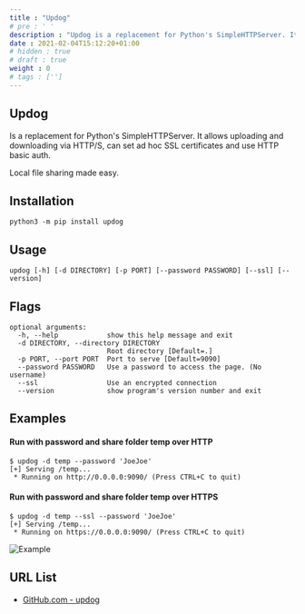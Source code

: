 ```yaml
---
title : "Updog"
# pre : ' '
description : "Updog is a replacement for Python's SimpleHTTPServer. It allows uploading and downloading via HTTP/S, can set ad hoc SSL certificates and use HTTP basic auth."
date : 2021-02-04T15:12:20+01:00
# hidden : true
# draft : true
weight : 0
# tags : ['']
---
```


## Updog

Is a replacement for Python's SimpleHTTPServer. It allows uploading and downloading via HTTP/S, can set ad hoc SSL certificates and use HTTP basic auth.

Local file sharing made easy.

## Installation

```plain
python3 -m pip install updog
```

## Usage

```plain
updog [-h] [-d DIRECTORY] [-p PORT] [--password PASSWORD] [--ssl] [--version]
```

## Flags

```plain
optional arguments:
  -h, --help            show this help message and exit
  -d DIRECTORY, --directory DIRECTORY
                        Root directory [Default=.]
  -p PORT, --port PORT  Port to serve [Default=9090]
  --password PASSWORD   Use a password to access the page. (No username)
  --ssl                 Use an encrypted connection
  --version             show program's version number and exit
```

## Examples

#### Run with password and share folder temp over HTTP

```plain
$ updog -d temp --password 'JoeJoe'
[+] Serving /temp...
 * Running on http://0.0.0.0:9090/ (Press CTRL+C to quit)
```

#### Run with password and share folder temp over HTTPS

```plain
$ updog -d temp --ssl --password 'JoeJoe'
[+] Serving /temp...
 * Running on https://0.0.0.0:9090/ (Press CTRL+C to quit)
```

![Example](images/example.png)

## URL List

* [GitHub.com - updog](https://github.com/sc0tfree/updog)
